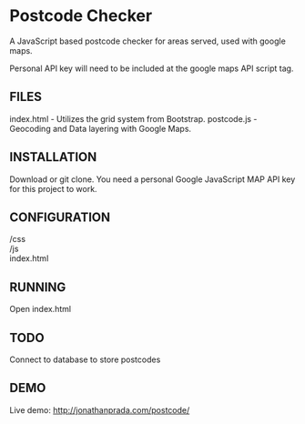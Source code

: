 # Postcode Checker
A JavaScript based postcode checker for areas served, used with google maps.

Personal API key will need to be included at the google maps API script tag.

## FILES

index.html - Utilizes the grid system from Bootstrap.
postcode.js - Geocoding and Data layering with Google Maps.

## INSTALLATION

Download or git clone.
You need a personal Google JavaScript MAP API key for this project to work.

## CONFIGURATION

/css <br>
/js <br>
index.html

## RUNNING

Open index.html

## TODO

Connect to database to store postcodes

## DEMO

Live demo: http://jonathanprada.com/postcode/
